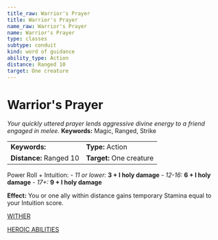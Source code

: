 ```yaml
---
title_raw: Warrior's Prayer
title: Warrior's Prayer
name_raw: Warrior's Prayer
name: Warrior's Prayer
type: classes
subtype: conduit
kind: word of guidance
ability_type: Action
distance: Ranged 10
target: One creature
---
```


# Warrior's Prayer

*Your quickly uttered prayer lends aggressive divine energy to a friend engaged in melee.* **Keywords:** Magic, Ranged, Strike

|                         |                          |
| :---------------------- | :----------------------- |
| **Keywords:**           | **Type:** Action         |
| **Distance:** Ranged 10 | **Target:** One creature |

Power Roll + Intuition: - *11 or lower:* **3 + I holy damage** - *12-16:* **6 + I holy damage** - *17+:* **9 + I holy damage**

**Effect:** You or one ally within distance gains temporary Stamina equal to your Intuition score.

[WITHER](./Wither.md)

[HEROIC ABILITIES](./Heroic%20Abilities/Heroic%20Abilities.md)
